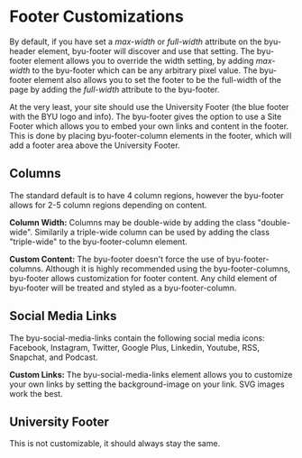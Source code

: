 # Footer Customizations
By default, if you have set a _max-width_ or _full-width_ attribute on the byu-header element, byu-footer will discover and use that setting. The byu-footer element allows you to override the width setting, by adding _max-width_ to the byu-footer which can be any arbitrary pixel value. The byu-footer element also allows you to set the footer to be the full-width of the page by adding the _full-width_ attribute to the byu-footer.

At the very least, your site should use the University Footer (the blue footer with the BYU logo and info). The byu-footer gives the option to use a Site Footer which allows you to embed your own links and content in the footer. This is done by placing byu-footer-column elements in the footer, which will add a footer area above the University Footer.

## Columns
The standard default is to have 4 column regions, however the byu-footer allows for 2-5 column regions depending on content.

__Column Width:__ Columns may be double-wide by adding the class "double-wide". Similarily a triple-wide column can be used by adding the class "triple-wide" to the byu-footer-column element.

__Custom Content:__ The byu-footer doesn't force the use of byu-footer-columns. Although it is highly recommended using the byu-footer-columns, byu-footer allows customization for footer content. Any child element of byu-footer will be treated and styled as a byu-footer-column.

## Social Media Links
The byu-social-media-links contain the following social media icons: Facebook, Instagram, Twitter, Google Plus, Linkedin, Youtube, RSS, Snapchat, and Podcast.

__Custom Links:__ The byu-social-media-links element allows you to customize your own links by setting the background-image on your link. SVG images work the best.

## University Footer
This is not customizable, it should always stay the same.
